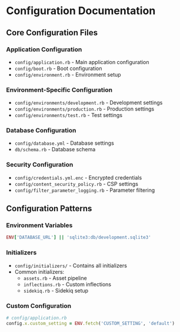 # Configuration Documentation

## Core Configuration Files

### Application Configuration
- `config/application.rb` - Main application configuration
- `config/boot.rb` - Boot configuration
- `config/environment.rb` - Environment setup

### Environment-Specific Configuration
- `config/environments/development.rb` - Development settings
- `config/environments/production.rb` - Production settings
- `config/environments/test.rb` - Test settings

### Database Configuration
- `config/database.yml` - Database settings
- `db/schema.rb` - Database schema

### Security Configuration
- `config/credentials.yml.enc` - Encrypted credentials
- `config/content_security_policy.rb` - CSP settings
- `config/filter_parameter_logging.rb` - Parameter filtering

## Configuration Patterns

### Environment Variables
```ruby
ENV['DATABASE_URL'] || 'sqlite3:db/development.sqlite3'
```

### Initializers
- `config/initializers/` - Contains all initializers
- Common initializers:
  - `assets.rb` - Asset pipeline
  - `inflections.rb` - Custom inflections
  - `sidekiq.rb` - Sidekiq setup

### Custom Configuration
```ruby
# config/application.rb
config.x.custom_setting = ENV.fetch('CUSTOM_SETTING', 'default')